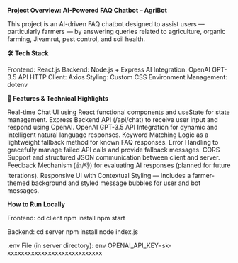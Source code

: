  **Project Overview: AI-Powered FAQ Chatbot – AgriBot**
 
This project is an AI-driven FAQ chatbot designed to assist users — particularly farmers — by answering queries related to agriculture, organic farming, Jivamrut, pest control, and soil health.

**🛠️ Tech Stack**

Frontend: React.js
Backend: Node.js + Express
AI Integration: OpenAI GPT-3.5 API
HTTP Client: Axios
Styling: Custom CSS
Environment Management: dotenv

**🔧 Features & Technical Highlights**

Real-time Chat UI using React functional components and useState for state management.
Express Backend API (/api/chat) to receive user input and respond using OpenAI.
OpenAI GPT-3.5 API Integration for dynamic and intelligent natural language responses.
Keyword Matching Logic as a lightweight fallback method for known FAQ responses.
Error Handling to gracefully manage failed API calls and provide fallback messages.
CORS Support and structured JSON communication between client and server.
Feedback Mechanism (👍/👎) for evaluating AI responses (planned for future iterations).
Responsive UI with Contextual Styling — includes a farmer-themed background and styled message bubbles for user and bot messages.

**How to Run Locally**

Frontend:
cd client
npm install
npm start

Backend:
cd server
npm install
node index.js

.env File (in server directory):
env
OPENAI_API_KEY=sk-xxxxxxxxxxxxxxxxxxxxxxxxxxxx



